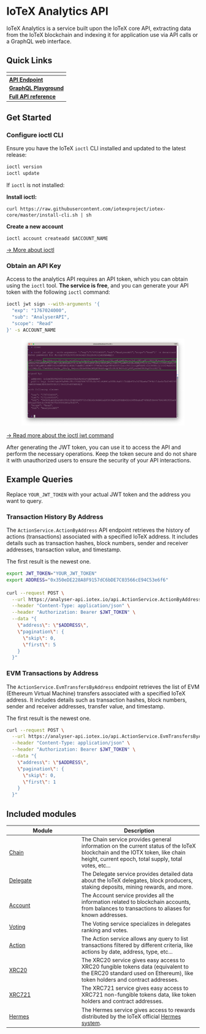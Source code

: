 # IoTeX Analytics API

IoTeX Analytics is a service built upon the IoTeX core API, extracting data from the IoTeX blockchain and indexing it for application use via API calls or a GraphQL web interface.

## Quick Links

<table data-view="cards"><thead><tr><th></th></tr></thead><tbody><tr><td><a href="https://analyser-api.iotex.io/api"><strong>API Endpoint</strong></a></td></tr><tr><td><a href="https://analyser-api.iotex.io/graphql"><strong>GraphQL Playground</strong></a></td></tr><tr><td><a href="https://analyser-api.iotex.io/docs/#introduction"><strong>Full API reference</strong></a></td></tr></tbody></table>

## Get Started

### Configure ioctl CLI

Ensure you have the IoTeX `ioctl` CLI installed and updated to the latest release:

```bash
ioctl version
ioctl update
```

If `ioctl` is not installed:

**Install ioctl:**

```
curl https://raw.githubusercontent.com/iotexproject/iotex-core/master/install-cli.sh | sh
```

**Create a new account**

```
ioctl account createadd $ACCOUNT_NAME
```

[→ More about ioctl](../ioctl-cli/create-accounts.md)

### Obtain an API Key

Access to the analytics API requires an API token, which you can obtain using the `ioctl` tool. **The service is free**, and you can generate your API token with the following `ioctl` command:

```bash
ioctl jwt sign --with-arguments '{
  "exp": "1767024000",  
  "sub": "AnalyserAPI",    
  "scope": "Read"           
}' -s ACCOUNT_NAME
```

<figure><img src="../../../.gitbook/assets/image (1) (1) (1) (1) (1) (1) (1) (1) (1) (1) (1).png" alt=""><figcaption></figcaption></figure>

[→ Read more about the ioctl jwt command ](../../reference-docs/ioctl-client/jwt-auth-tokens.md#use-ioctl-to-issue-jwt)

After generating the JWT token, you can use it to access the API and perform the necessary operations. Keep the token secure and do not share it with unauthorized users to ensure the security of your API interactions.

## Example Queries

Replace `YOUR_JWT_TOKEN` with your actual JWT token and the address you want to query.

### Transaction History By Address

The `ActionService.ActionByAddress` API endpoint retrieves the history of actions (transactions) associated with a specified IoTeX address. It includes details such as transaction hashes, block numbers, sender and receiver addresses, transaction value, and timestamp.

The first result is the newest one.

```bash
export JWT_TOKEN="YOUR_JWT_TOKEN"
export ADDRESS="0x350eDE228A8F9157dC6bDE7C03566cE94C53e6f6"

curl --request POST \
  --url https://analyser-api.iotex.io/api.ActionService.ActionByAddress \
  --header "Content-Type: application/json" \
  --header "Authorization: Bearer $JWT_TOKEN" \
  --data "{
    \"address\": \"$ADDRESS\",
    \"pagination\": {
      \"skip\": 0,
      \"first\": 5
    }
  }"

```

### EVM Transactions by Address

The `ActionService.EvmTransfersByAddress` endpoint retrieves the list of EVM (Ethereum Virtual Machine) transfers associated with a specified IoTeX address. It includes details such as transaction hashes, block numbers, sender and receiver addresses, transfer value, and timestamp.

The first result is the newest one.

```bash
curl --request POST \
  --url https://analyser-api.iotex.io/api.ActionService.EvmTransfersByAddress \
  --header "Content-Type: application/json" \
  --header "Authorization: Bearer $JWT_TOKEN" \
  --data "{
    \"address\": \"$ADDRESS\",
    \"pagination\": {
      \"skip\": 0,
      \"first\": 1
    }
  }"
```

## Included modules

<table><thead><tr><th width="175">Module</th><th>Description</th></tr></thead><tbody><tr><td><a href="https://analyser-api.iotex.io/docs/#chain-service-api">Chain</a></td><td>The Chain service provides general information on the current status of the IoTeX blockchain and the IOTX token, like chain height, current epoch, total supply, total votes, etc...</td></tr><tr><td><a href="https://analyser-api.iotex.io/docs/#delegate-service-api">Delegate</a></td><td>The Delegate service provides detailed data about the IoTeX delegates, block producers, staking deposits, mining rewards, and more. </td></tr><tr><td><a href="https://analyser-api.iotex.io/docs/#account-service-api">Account</a></td><td>The Account service provides all the information related to blockchain accounts, from balances to transactions to aliases for known addresses.</td></tr><tr><td><a href="https://analyser-api.iotex.io/docs/#voting-service-api">Voting</a></td><td>The Voting service specializes in delegates ranking and votes.</td></tr><tr><td><a href="https://analyser-api.iotex.io/docs/#action-service-api">Action</a></td><td>The Action service allows any query to list transactions filtered by different criteria, like actions by date, address, type, etc... </td></tr><tr><td><a href="https://analyser-api.iotex.io/docs/#xrc20-service-api">XRC20</a></td><td>The XRC20 service gives easy access to XRC20 fungible tokens data (equivalent to the ERC20 standard used on Ethereum), like token holders and contract addresses.</td></tr><tr><td><a href="https://analyser-api.iotex.io/docs/#xrc721-service-api">XRC721</a></td><td>The XRC721 service gives easy access to XRC721 non-fungible tokens data, like token holders and contract addresses.</td></tr><tr><td><a href="https://analyser-api.iotex.io/docs/#hermes-service-api">Hermes</a></td><td>The Hermes service gives access to rewards distributed by the IoTeX official <a href="https://hermes.to/">Hermes system</a>.</td></tr></tbody></table>
